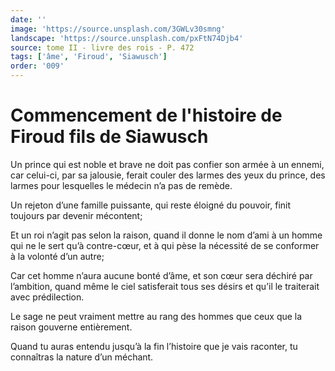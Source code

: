 ```yaml
---
date: ''
image: 'https://source.unsplash.com/3GWLv30smng'
landscape: 'https://source.unsplash.com/pxFtN74Djb4'
source: tome II - livre des rois - P. 472
tags: ['âme', 'Firoud', 'Siawusch']
order: '009'
---
```


# Commencement de l'histoire de Firoud fils de Siawusch

Un prince qui est noble et brave ne doit pas confier son armée à un ennemi, car celui-ci, par sa jalousie, ferait couler des larmes des yeux du prince, des larmes pour lesquelles le médecin n’a pas de remède.

Un rejeton d’une famille puissante, qui reste éloigné du pouvoir, finit toujours par devenir mécontent;

Et un roi n’agit pas selon la raison, quand il donne le nom d’ami à un homme qui ne le sert qu’à contre-cœur, et à qui pèse la nécessité de se conformer à la volonté d’un autre;

Car cet homme n’aura aucune bonté d’âme, et son cœur sera déchiré par l’ambition, quand même le ciel satisferait tous ses désirs et qu’il le traiterait avec prédilection.

Le sage ne peut vraiment mettre au rang des hommes que ceux que la raison gouverne entièrement.

Quand tu auras entendu jusqu’à la fin l’histoire que je vais raconter, tu connaîtras la nature d’un méchant.
